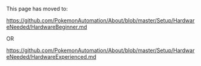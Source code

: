 This page has moved to:

https://github.com/PokemonAutomation/About/blob/master/Setup/HardwareNeeded/HardwareBeginner.md

OR

https://github.com/PokemonAutomation/About/blob/master/Setup/HardwareNeeded/HardwareExperienced.md